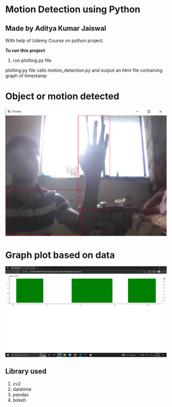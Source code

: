 # Motion Detection using Python

## Made by Aditya Kumar Jaiswal
With help of Udemy Course on python project.

**To run this project**
1. run plotting.py file


plotting.py file calls motion_detection.py
and output an html file containing graph of timestamp


# Object or motion detected
![Object Detect](/op1.png)

# Graph plot based on data
![Graph Plot](/op2.png)

## Library used
1. cv2
2. datetime
3. pandas
4. bokeh
